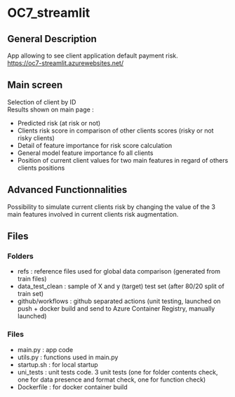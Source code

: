 # OC7_streamlit
## General Description
App allowing to see client application default payment risk.  
https://oc7-streamlit.azurewebsites.net/
## Main screen
Selection of client by ID  
Results shown on main page :  
  - Predicted risk (at risk or not)
  - Clients risk score in comparison of other clients scores (risky or not risky clients)
  - Detail of feature importance for risk score calculation
  - General model feature importance fo all clients
  - Position of current client values for two main features in regard of others clients positions
## Advanced Functionnalities
Possibility to simulate current clients risk by changing the value of the 3 main features involved in current clients risk augmentation.
## Files
### Folders
- refs : reference files used for global data comparison (generated from train files)
- data_test_clean : sample of X and y (target) test set (after 80/20 split of train set)
- github/workflows : github separated actions (unit testing, launched on push + docker build and send to Azure Container Registry, manually launched)
### Files
- main.py : app code
- utils.py : functions used in main.py
- startup.sh : for local startup
- uni_tests : unit tests code. 3 unit tests (one for folder contents check, one for data presence and format check, one for function check)
- Dockerfile : for docker container build
